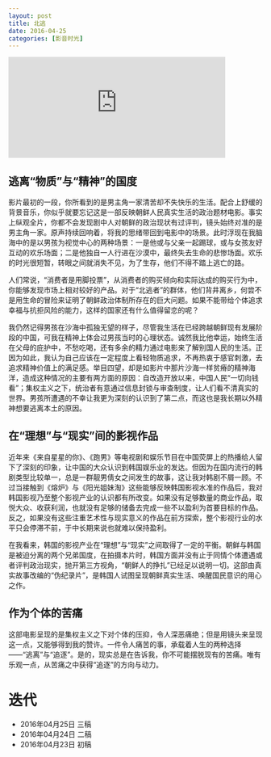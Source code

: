 ```yaml
---
layout: post
title: 北逃
date: 2016-04-25
categories: [影音时光]
---
```


<iframe src="http://musicbox.coding.io/xiamiplayer/1769033068" frameborder="0" scrolling="0" width="430" height="200" allowtransparency></iframe>

## 逃离“物质”与“精神”的国度

影片最初的一段，你所看到的是男主角一家清苦却不失快乐的生活。配合上舒缓的背景音乐，你似乎就要忘记这是一部反映朝鲜人民真实生活的政治题材电影。事实上纵观全片，你都不会发现剧中人对朝鲜的政治现状有过评判，镜头始终对准的是男主角一家。原声持续回响着，将我的思绪带回到电影中的场景。此时浮现在我脑海中的是以男孩为视觉中心的两种场景：一是他或与父亲一起踢球，或与女孩友好互动的欢乐场面；二是他独自一人行进在沙漠中，最终失去生命的悲惨场面。欢乐的时光很短暂，转眼之间就消失不见，为了生存，他们不得不踏上逃亡的路。

人们常说，“消费者是用脚投票”，从消费者的购买倾向和实际达成的购买行为中，你能够发现市场上相对较好的产品。对于“北逃者”的群体，他们背井离乡，何尝不是用生命的冒险来证明了朝鲜政治体制所存在的巨大问题。如果不能带给个体追求幸福与抗拒风险的能力，这样的国家还有什么值得留恋的呢？

我仍然记得男孩在沙海中孤独无望的样子，尽管我生活在已经跨越朝鲜现有发展阶段的中国，可我在精神上体会过男孩当时的心理状态。诚然我比他幸运，始终生活在父母的庇护中，不愁吃喝，还有多余的精力通过电影来了解别国人民的生活。正因为如此，我认为自己应该在一定程度上看轻物质追求，不再热衷于感官刺激，去追求精神价值上的满足感。举目四望，却是如影片中那片沙海一样贫瘠的精神海洋，造成这种情况的主要有两方面的原因：自改造开放以来，中国人民“一切向钱看”；集权主义之下，统治者有意通过信息封锁与审查制度，让人们看不清真实的世界。男孩所遭遇的不幸让我更为深刻的认识到了第二点，而这也是我长期以外精神想要逃离本土的原因。

## 在“理想”与“现实”间的影视作品

近年来《来自星星的你》、《跑男》等电视剧和娱乐节目在中国荧屏上的热播给人留下了深刻的印象，让中国的大众认识到韩国娱乐业的发达。但因为在国内流行的韩剧类型比较单一，总是一群靓男倩女之间发生的故事，这让我对韩剧不屑一顾。不过当接触到《熔炉》与《阳光姐妹淘》这些能够反映韩国影视水准的作品后，我对韩国影视乃至整个影视产业的认识都有所改变。如果没有足够数量的商业作品，取悦大众、收获利润，也就没有足够的储备去完成一些不以盈利为首要目标的作品。反之，如果没有这些注重艺术性与现实意义的作品在前方探索，整个影视行业的水平只会停滞不前，于中长期来说也就难以保持盈利。

在我看来，韩国的影视产业在“理想”与“现实”之间取得了一定的平衡。朝鲜与韩国是被迫分离的两个兄弟国度，在拍摄本片时，韩国方面并没有止于同情个体遭遇或者评判政治现实，抛开第三方视角，“朝鲜人的挣扎”已经足以说明一切。这部由真实故事改编的“伪纪录片”，是韩国人试图呈现朝鲜真实生活、唤醒国民意识的用心之作。

## 作为个体的苦痛

这部电影呈现的是集权主义之下对个体的压抑，令人深恶痛绝；但是用镜头来呈现这一点，又能够得到我的赞许。一件令人痛苦的事，承载着人生的两种选择——“逃离”与“追逐”。是的，现实总是在告诉我，你不可能摆脱现有的苦痛。唯有乐观一点，从苦痛之中获得“追逐”的方向与动力。



# 迭代

* 2016年04月25日 三稿
* 2016年04月24日 二稿
* 2016年04月23日 初稿





